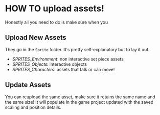 # HOW TO upload assets!

Honestly all you need to do is make sure when you 

## Upload New Assets

They go in the `Sprite` folder. It's pretty self-explanatory but to lay it out.

- *SPRITES_Environment*: non interactive set piece assets
- *SPRITES_Objects*: interactive objects
- *SPRITES_Characters*: assets that talk or can move!

## Update Assets

You can reupload the same asset, make sure it retains the same name and the same size! It will populate in the game project updated with the saved scaling and position details.
